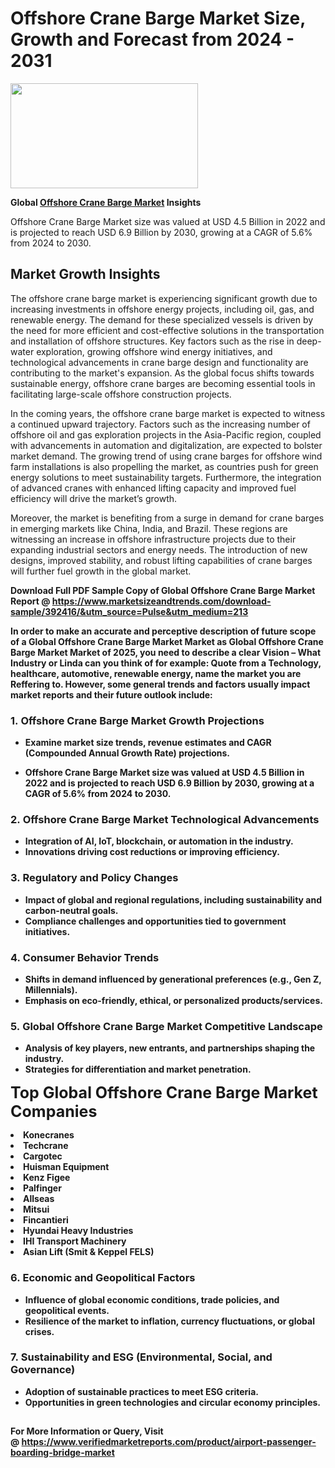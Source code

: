 <H1>Offshore Crane Barge Market Size, Growth and Forecast from 2024 - 2031</H1><img class="aligncenter size-medium wp-image-584254" src="https://thirdeyenews.in/wp-content/uploads/2024/09/Global-Market-Research-300x168.jpeg" alt="" width="300" height="168" /><p><strong>Global&nbsp;<a href="https://www.marketsizeandtrends.com/download-sample/392416/&amp;utm_source=Pulse&amp;utm_medium=213">Offshore Crane Barge Market</a> Insights</strong></p><p>Offshore Crane Barge Market size was valued at USD 4.5 Billion in 2022 and is projected to reach USD 6.9 Billion by 2030, growing at a CAGR of 5.6% from 2024 to 2030.</p><p><h2>Market Growth Insights</h2> <p>The offshore crane barge market is experiencing significant growth due to increasing investments in offshore energy projects, including oil, gas, and renewable energy. The demand for these specialized vessels is driven by the need for more efficient and cost-effective solutions in the transportation and installation of offshore structures. Key factors such as the rise in deep-water exploration, growing offshore wind energy initiatives, and technological advancements in crane barge design and functionality are contributing to the market's expansion. As the global focus shifts towards sustainable energy, offshore crane barges are becoming essential tools in facilitating large-scale offshore construction projects.</p> <p><strong></strong></p> <p>In the coming years, the offshore crane barge market is expected to witness a continued upward trajectory. Factors such as the increasing number of offshore oil and gas exploration projects in the Asia-Pacific region, coupled with advancements in automation and digitalization, are expected to bolster market demand. The growing trend of using crane barges for offshore wind farm installations is also propelling the market, as countries push for green energy solutions to meet sustainability targets. Furthermore, the integration of advanced cranes with enhanced lifting capacity and improved fuel efficiency will drive the market’s growth.</p> <p>Moreover, the market is benefiting from a surge in demand for crane barges in emerging markets like China, India, and Brazil. These regions are witnessing an increase in offshore infrastructure projects due to their expanding industrial sectors and energy needs. The introduction of new designs, improved stability, and robust lifting capabilities of crane barges will further fuel growth in the global market.</p> <p><strong></p><p><span class=""><strong>Download Full PDF Sample Copy of Global Offshore Crane Barge Market Report</strong> @ <a href="https://www.marketsizeandtrends.com/download-sample/392416/&amp;utm_source=Pulse&amp;utm_medium=213" target="_blank">https://www.marketsizeandtrends.com/download-sample/392416/&amp;utm_source=Pulse&amp;utm_medium=213</a></span></p><p>In order to make an accurate and perceptive description of future scope of a Global&nbsp;Offshore Crane Barge Market Market as Global&nbsp;Offshore Crane Barge Market Market of 2025, you need to describe a clear Vision &ndash; What Industry or Linda can you think of for example: Quote from a Technology, healthcare, automotive, renewable energy, name the market you are Reffering to. However, some general trends and factors usually impact market reports and their future outlook include:</p><h3>1.&nbsp;<strong>Offshore Crane Barge Market Growth Projections</strong></h3><ul><li>Examine market size trends, revenue estimates and CAGR (Compounded Annual Growth Rate) projections.</li><li><p>Offshore Crane Barge Market size was valued at USD 4.5 Billion in 2022 and is projected to reach USD 6.9 Billion by 2030, growing at a CAGR of 5.6% from 2024 to 2030.</p></li></ul><h3>2.&nbsp;<strong>Offshore Crane Barge Market Technological Advancements</strong></h3><ul><li>Integration of AI, IoT, blockchain, or automation in the industry.</li><li>Innovations driving cost reductions or improving efficiency.</li></ul><h3>3.&nbsp;<strong>Regulatory and Policy Changes</strong></h3><ul><li>Impact of global and regional regulations, including sustainability and carbon-neutral goals.</li><li>Compliance challenges and opportunities tied to government initiatives.</li></ul><h3>4.&nbsp;<strong>Consumer Behavior Trends</strong></h3><ul><li>Shifts in demand influenced by generational preferences (e.g., Gen Z, Millennials).</li><li>Emphasis on eco-friendly, ethical, or personalized products/services.</li></ul><h3>5.&nbsp;<strong>Global Offshore Crane Barge Market Competitive Landscape</strong></h3><ul><li>Analysis of key players, new entrants, and partnerships shaping the industry.</li><li>Strategies for differentiation and market penetration.</li></ul><p data-pm-slice="1 1 []"><span style="color: inherit; font-family: inherit; font-size: 25px;">Top Global Offshore Crane Barge Market Companies</span></p><div class="" data-test-id=""><p><li>Konecranes</li><li> Techcrane</li><li> Cargotec</li><li> Huisman Equipment</li><li> Kenz Figee</li><li> Palfinger</li><li> Allseas</li><li> Mitsui</li><li> Fincantieri</li><li> Hyundai Heavy Industries</li><li> IHI Transport Machinery</li><li> Asian Lift (Smit & Keppel FELS)</li></p></div><h3>6.&nbsp;<strong>Economic and Geopolitical Factors</strong></h3><ul><li>Influence of global economic conditions, trade policies, and geopolitical events.</li><li>Resilience of the market to inflation, currency fluctuations, or global crises.</li></ul><h3>7.&nbsp;<strong>Sustainability and ESG (Environmental, Social, and Governance)</strong></h3><ul><li>Adoption of sustainable practices to meet ESG criteria.</li><li>Opportunities in green technologies and circular economy principles.</li></ul><h2><strong style="font-size: 14px;">For More Information or Query, Visit @&nbsp;</strong><a style="background-color: #ffffff; font-size: 14px;" href="https://www.marketsizeandtrends.com/report/offshore-crane-barge-market/" target="_blank">https://www.verifiedmarketreports.com/product/airport-passenger-boarding-bridge-market</a></h2>
